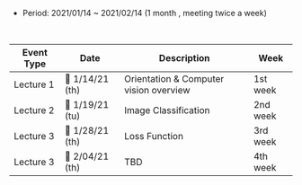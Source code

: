 
* Period: 2021/01/14 ~ 2021/02/14 (1 month , meeting twice a week)
<br>

Event Type | Date | Description | Week
---- | ---- | ---- | ----
Lecture 1 | :date: 1/14/21 (th)| Orientation & Computer vision overview  | 1st week
Lecture 2 | :date: 1/19/21 (tu)| Image Classification | 2nd week
Lecture 3 | :date: 1/28/21 (th) | Loss Function | 3rd week
Lecture 3 | :date: 2/04/21 (th) | TBD | 4th week
